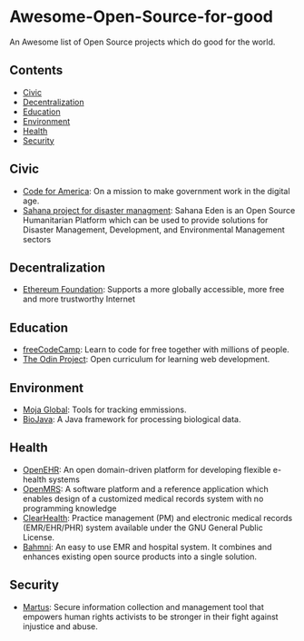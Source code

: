 # Awesome-Open-Source-for-good

An Awesome list of Open Source projects which do good for the world.

## Contents

- [Civic](#civic)
- [Decentralization](#decentralization)
- [Education](#education)
- [Environment](#environment)
- [Health](#health)
- [Security](security)

## Civic

- [Code for America](https://www.codeforamerica.org/): On a mission to make government work in the digital age.
- [Sahana project for disaster managment](https://sahanafoundation.org/): Sahana Eden is an Open Source Humanitarian Platform which can be used to provide solutions for Disaster Management, Development, and Environmental Management sectors

## Decentralization

- [Ethereum Foundation](https://www.ethereum.org/foundation): Supports a more globally accessible, more free and more trustworthy Internet

## Education

- [freeCodeCamp](https://www.freecodecamp.org/): Learn to code for free together with millions of people.
- [The Odin Project](https://www.theodinproject.com/): Open curriculum for learning web development.

## Environment

- [Moja Global](http://moja.global/): Tools for tracking emmissions.
- [BioJava](https://biojava.org/): A Java framework for processing biological data.

## Health

- [OpenEHR](https://openehr.org/): An open domain-driven platform for developing flexible e-health systems
- [OpenMRS](https://openmrs.org): A software platform and a reference application which enables design of a customized medical records system with no programming knowledge
- [ClearHealth](http://clear-health.com/): Practice management (PM) and electronic medical records (EMR/EHR/PHR) system available under the GNU General Public License.
- [Bahmni](https://www.bahmni.org/): An easy to use EMR and hospital system. It combines and enhances existing open source products into a single solution.

## Security

- [Martus](https://www.martus.org/): Secure information collection and management tool that empowers human rights activists to be stronger in their fight against injustice and abuse.
